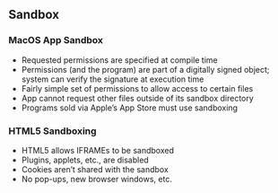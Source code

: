 ## Sandbox
### MacOS App Sandbox
* Requested permissions are specified at compile time
* Permissions (and the program) are part of a digitally signed object; system can verify the signature at execution time
* Fairly simple set of permissions to allow access to certain files
* App cannot request other files outside of its sandbox directory
* Programs sold via Apple’s App Store must use sandboxing

### HTML5 Sandboxing
* HTML5 allows IFRAMEs to be sandboxed
* Plugins, applets, etc., are disabled
* Cookies aren’t shared with the sandbox
* No pop-ups, new browser windows, etc.